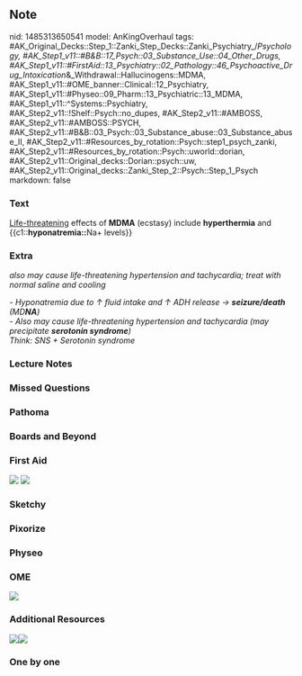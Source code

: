 ## Note
nid: 1485313650541
model: AnKingOverhaul
tags: #AK_Original_Decks::Step_1::Zanki_Step_Decks::Zanki_Psychiatry_/_Psychology, #AK_Step1_v11::#B&B::17_Psych::03_Substance_Use::04_Other_Drugs, #AK_Step1_v11::#FirstAid::13_Psychiatry::02_Pathology::46_Psychoactive_Drug_Intoxication_&_Withdrawal::Hallucinogens::MDMA, #AK_Step1_v11::#OME_banner::Clinical::12_Psychiatry, #AK_Step1_v11::#Physeo::09_Pharm::13_Psychiatric::13_MDMA, #AK_Step1_v11::^Systems::Psychiatry, #AK_Step2_v11::!Shelf::Psych::no_dupes, #AK_Step2_v11::#AMBOSS, #AK_Step2_v11::#AMBOSS::PSYCH, #AK_Step2_v11::#B&B::03_Psych::03_Substance_abuse::03_Substance_abuse_II, #AK_Step2_v11::#Resources_by_rotation::Psych::step1_psych_zanki, #AK_Step2_v11::#Resources_by_rotation::Psych::uworld::dorian, #AK_Step2_v11::Original_decks::Dorian::psych::uw, #AK_Step2_v11::Original_decks::Zanki_Step_2::Psych::Step_1_Psych
markdown: false

### Text
<div>
  <u>Life-threatening</u> effects of <b>MDMA</b> (ecstasy) include
  <b>hyperthermia</b> and {{c1::<b>hyponatremia::</b>Na+ levels}}
</div>

### Extra
<i>also may cause life-threatening hypertension and tachycardia;
treat with normal saline and cooling</i>
<div>
  <div>
    <i>- Hyponatremia due to ↑ fluid intake and ↑ ADH release →
    <b>seizure/death</b> (MD<b>NA</b>)</i>
  </div>
  <div>
    <i>- Also may cause life-threatening hypertension and
    tachycardia (may precipitate <b>serotonin syndrome</b>)</i>
  </div>
  <div>
    <i>Think: SNS + Serotonin syndrome</i>
  </div>
</div>

### Lecture Notes


### Missed Questions


### Pathoma


### Boards and Beyond


### First Aid
<img src="tmp4Y2zwX.png"> <img src="tmpXGtqXi.png">

### Sketchy


### Pixorize


### Physeo


### OME
<div class="ome-widget">
  <a href=
  "https://onlinemeded.org/spa/psychiatry?ref=anki"><img src=
  "_OME_AnkiFlashcards_Topic_6.png"></a>
</div>

### Additional Resources
<div>
  <i><img src="paste-1830399097438209.jpg" class=
  "resizer"><img src="paste-508953624576003.jpg" class=
  "resizer"></i>
</div>

### One by one

